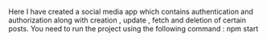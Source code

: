 Here I have created a social media app which contains authentication and authorization along with creation , update , fetch and deletion of certain posts.
You need to run the project using the following command :
npm start
